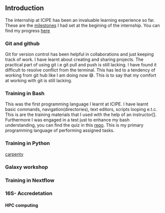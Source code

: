 ## Introduction

The internship at ICIPE has been an invaluable learning experience so far. These are the [milestones](https://github.com/Asatsa/internship_repo1/blob/main/Roadmap.md) I had set at the begining of the internship. You can find my progress [here](https://github.com/Asatsa/internship_repo1/issues/2)

### Git and github

Git for version control has been helpful in collaborations and just keeping track of work. I have learnt about creating and sharing projects. The practical part of using git i.e git pull and push is still lacking. I have found it difficult to resolve conflict from the terminal. This has led to a tendency of working from git hub like I am doing now 😅. This is to say that my comfort at working with git is still lacking.

### Training in Bash

This was the first programming language I learnt at ICIPE. I have learnt basic commands, navigation(directories), text editors, scripts looping e.t.c. This is are the training materials that I used with the help of an instructor[]. Furthermore I was engaged in a test just to enhance my bash understanding, you can find the quiz in this [repo](https://github.com/Asatsa/bash-quiz). This is my primary programming language of performing assigned tasks.


### Training in Python

[carpenty](https://swcarpentry.github.io/python-novice-inflammation/)
### Galaxy workshop

### Training in Nextflow

### 16S- Accredetation
#### HPC computing
